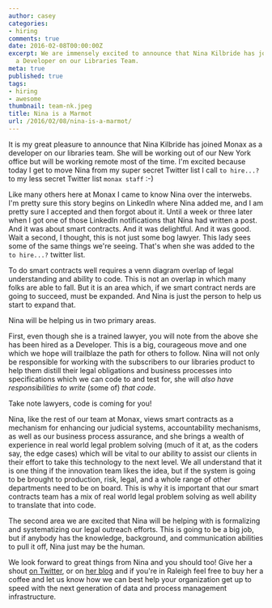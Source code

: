 ```yaml
---
author: casey
categories:
- hiring
comments: true
date: 2016-02-08T00:00:00Z
excerpt: We are immensely excited to announce that Nina Kilbride has joined Monax Industries as
  a Developer on our Libraries Team.
meta: true
published: true
tags:
- hiring
- awesome
thumbnail: team-nk.jpeg
title: Nina is a Marmot
url: /2016/02/08/nina-is-a-marmot/
---
```


It is my great pleasure to announce that Nina Kilbride has joined Monax as a developer on our libraries team. She will be working out of our New York office but will be working remote most of the time. I'm excited because today I get to move Nina from my super secret Twitter list I call `to hire...?` to my less secret Twitter list `monax staff` :-)

Like many others here at Monax I came to know Nina over the interwebs. I'm pretty sure this story begins on LinkedIn where Nina added me, and I am pretty sure I accepted and then forgot about it. Until a week or three later when I got one of those LinkedIn notifications that Nina had written a post. And it was about smart contracts. And it was delightful. And it was good. Wait a second, I thought, this is not just some bog lawyer. This lady sees some of the same things we're seeing. That's when she was added to the `to hire...?` twitter list.

To do smart contracts well requires a venn diagram overlap of legal understanding and ability to code. This is not an overlap in which many folks are able to fall. But it is an area which, if we smart contract nerds are going to succeed, must be expanded. And Nina is just the person to help us start to expand that.

Nina will be helping us in two primary areas.

First, even though she is a trained lawyer, you will note from the above she has been hired as a Developer. This is a big, courageous move and one which we hope will trailblaze the path for others to follow. Nina will not only be responsible for working with the subscribers to our libraries product to help them distill their legal obligations and business processes into specifications which we can code to and test for, she will *also have responsibilities to write* (some of) *that code*.

Take note lawyers, code is coming for you!

Nina, like the rest of our team at Monax, views smart contracts as a mechanism for enhancing our judicial systems, accountability mechanisms, as well as our business process assurance, and she brings a wealth of experience in real world legal problem solving (much of it at, as the coders say, the edge cases) which will be vital to our ability to assist our clients in their effort to take this technology to the next level. We all understand that it is one thing if the innovation team likes the idea, but if the system is going to be brought to production, risk, legal, and a whole range of other departments need to be on board. This is why it is important that our smart contracts team has a mix of real world legal problem solving as well ability to translate that into code.

The second area we are excited that Nina will be helping with is formalizing and systematizing our legal outreach efforts. This is going to be a big job, but if anybody has the knowledge, background, and communication abilities to pull it off, Nina just may be the human.

We look forward to great things from Nina and you should too! Give her a shout [on Twitter](https://twitter.com/NinaKilbride), or on [her blog](http://cryptolawyer.net/) and if you're in Raleigh feel free to buy her a coffee and let us know how we can best help your organization get up to speed with the next generation of data and process management infrastructure.
